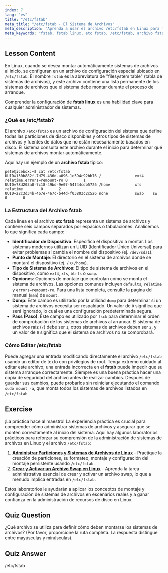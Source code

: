 ```yaml
---
index: 7
lang: "es"
title: "/etc/fstab"
meta_title: "/etc/fstab - El Sistema de Archivos"
meta_description: "Aprenda a usar el archivo /etc/fstab en Linux para montar sistemas de archivos automáticamente al arrancar. Esta guía cubre la sintaxis de fstab, cómo editar el archivo etc fstab de forma segura y su papel en el inicio del sistema."
meta_keywords: "fstab, fstab linux, etc fstab, /etc/fstab, archivo fstab, montar sistemas de archivos, arranque Linux, tutorial fstab"
---
```


## Lesson Content

En Linux, cuando se desea montar automáticamente sistemas de archivos al inicio, se configuran en un archivo de configuración especial ubicado en `/etc/fstab`. El nombre `fstab` es la abreviatura de "filesystem table" (tabla de sistemas de archivos), y este archivo contiene una lista permanente de los sistemas de archivos que el sistema debe montar durante el proceso de arranque.

Comprender la configuración de **fstab linux** es una habilidad clave para cualquier administrador de sistemas.

### ¿Qué es /etc/fstab?

El archivo `/etc/fstab` es un archivo de configuración del sistema que define todas las particiones de disco disponibles y otros tipos de sistemas de archivos y fuentes de datos que no están necesariamente basados en disco. El sistema consulta este archivo durante el inicio para determinar qué sistemas de archivos montar automáticamente.

Aquí hay un ejemplo de un **archivo fstab** típico:

```plaintext
pete@icebox:~$ cat /etc/fstab
UUID=130b882f-7d79-436d-a096-1e594c92bb76 /               ext4    relatime,errors=remount-ro 0       1
UUID=78d203a0-7c18-49bd-9e07-54f44cdb5726 /home           xfs     relatime        0       2
UUID=22c3d34b-467e-467c-b44d-f03803c2c526 none            swap    sw              0       0
```

### La Estructura del Archivo fstab

Cada línea en el archivo **etc fstab** representa un sistema de archivos y contiene seis campos separados por espacios o tabulaciones. Analicemos lo que significa cada campo:

- **Identificador de Dispositivo**: Especifica el dispositivo a montar. Los sistemas modernos utilizan un UUID (Identificador Único Universal) para evitar problemas si cambia el nombre del dispositivo (ej. `/dev/sda1`).
- **Punto de Montaje**: El directorio en el sistema de archivos donde se montará el dispositivo (ej. `/` o `/home`).
- **Tipo de Sistema de Archivos**: El tipo de sistema de archivos en el dispositivo, como `ext4`, `xfs`, `btrfs` o `swap`.
- **Opciones**: Opciones de montaje que controlan cómo se monta el sistema de archivos. Las opciones comunes incluyen `defaults`, `relatime` y `errors=remount-ro`. Para una lista completa, consulte la página del manual (`man`) de `mount`.
- **Dump**: Este campo es utilizado por la utilidad `dump` para determinar si un sistema de archivos necesita ser respaldado. Un valor de `0` significa que será ignorado, lo cual es una configuración predeterminada segura.
- **Pass (Paso)**: Este campo es utilizado por `fsck` para determinar el orden de comprobación de los sistemas de archivos al arrancar. El sistema de archivos raíz (`/`) debe ser `1`, otros sistemas de archivos deben ser `2`, y un valor de `0` significa que el sistema de archivos no se comprobará.

### Cómo Editar /etc/fstab

Puede agregar una entrada modificando directamente el archivo `/etc/fstab` usando un editor de texto con privilegios de root. Tenga extremo cuidado al editar este archivo; una entrada incorrecta en el **fstab** puede impedir que su sistema arranque correctamente. Siempre es una buena práctica hacer una copia de seguridad del archivo antes de realizar cambios. Después de guardar sus cambios, puede probarlos sin reiniciar ejecutando el comando `sudo mount -a`, que monta todos los sistemas de archivos listados en `/etc/fstab`.

## Exercise

¡La práctica hace al maestro! La experiencia práctica es crucial para comprender cómo administrar sistemas de archivos y asegurar que se monten correctamente al inicio del sistema. Aquí hay algunos laboratorios prácticos para reforzar su comprensión de la administración de sistemas de archivos en Linux y el archivo `/etc/fstab`:

1. **[Administrar Particiones y Sistemas de Archivos de Linux](https://labex.io/es/labs/comptia-manage-linux-partitions-and-filesystems-590845)** - Practique la creación de particiones, su formateo, montaje y configuración del montaje persistente usando `/etc/fstab`.
2. **[Crear y Activar un Archivo Swap en Linux](https://labex.io/es/labs/comptia-create-and-activate-a-swap-file-in-linux-590858)** - Aprenda la tarea administrativa esencial de crear y activar un archivo swap, lo que a menudo implica entradas en `/etc/fstab`.

Estos laboratorios le ayudarán a aplicar los conceptos de montaje y configuración de sistemas de archivos en escenarios reales y a ganar confianza en la administración de recursos de disco en Linux.

## Quiz Question

¿Qué archivo se utiliza para definir cómo deben montarse los sistemas de archivos? (Por favor, proporcione la ruta completa. La respuesta distingue entre mayúsculas y minúsculas).

## Quiz Answer

/etc/fstab
